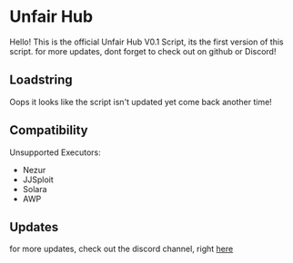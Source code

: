 # Unfair Hub
Hello! This is the official Unfair Hub V0.1 Script, its the first version of this script. for more updates, dont forget to check out on github or Discord!

## Loadstring

Oops it looks like the script isn't updated yet come back another time!


## Compatibility
Unsupported Executors:
* Nezur
* JJSploit
* Solara
* AWP

## Updates
for more updates, check out the discord channel, right [here](https://discord.com/invite/7m6n24djSh)
